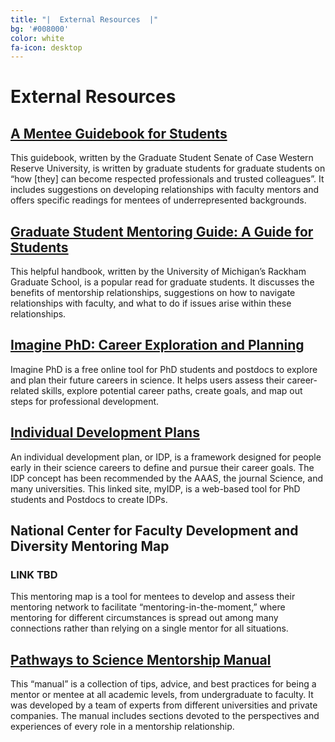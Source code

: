 ```yaml
---
title: "|  External Resources  |"
bg: '#008000'
color: white
fa-icon: desktop
---
```


# External Resources

## [A Mentee Guidebook for Students](https://genetics.cwru.edu/files/Mentee_Students_Guidebook.pdf)

This guidebook, written by the Graduate Student Senate of Case Western Reserve University, is written by graduate students for graduate students on “how [they] can become respected professionals and trusted colleagues”. It includes suggestions on developing relationships with faculty mentors and offers specific readings for mentees of underrepresented backgrounds.

## [Graduate Student Mentoring Guide: A Guide for Students](https://rackham.umich.edu/downloads/student-mentoring-handbook.pdf)

This helpful handbook, written by the University of Michigan’s Rackham Graduate School, is a popular read for graduate students. It discusses the benefits of mentorship relationships, suggestions on how to navigate relationships with faculty, and what to do if issues arise within these relationships.

## [Imagine PhD: Career Exploration and Planning](https://www.imaginephd.com/)

Imagine PhD is a free online tool for PhD students and postdocs to explore and plan their future careers in science. It helps users assess their career-related skills, explore potential career paths, create goals, and map out steps for professional development. 

## [Individual Development Plans](https://myidp.sciencecareers.org/)

An individual development plan, or IDP, is a framework designed for people early in their science careers to define and pursue their career goals. The IDP concept has been recommended by the AAAS, the journal Science, and many universities. This linked site, myIDP, is a web-based tool for PhD students and Postdocs to create IDPs.

## National Center for Faculty Development and Diversity Mentoring Map
### LINK TBD

This mentoring map is a tool for mentees to develop and assess their mentoring network to facilitate “mentoring-in-the-moment,” where mentoring for different circumstances is spread out among many connections rather than relying on a single mentor for all situations.

## [Pathways to Science Mentorship Manual](https://www.pathwaystoscience.org/manual.aspx?sort=6#pagetop)

This “manual” is a collection of tips, advice, and best practices for being a mentor or mentee at all academic levels, from undergraduate to faculty. It was developed by a team of experts from different universities and private companies. The manual includes sections devoted to the perspectives and experiences of every role in a mentorship relationship.

